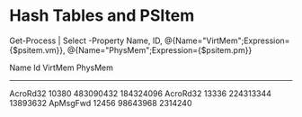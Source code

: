 # Hash Tables and PSItem

Get-Process | Select -Property Name, ID, @{Name="VirtMem";Expression={$psitem.vm}}, @{Name="PhysMem";Expression={$psitem.pm}}

Name        Id   VirtMem   PhysMem
----        --   -------   -------
AcroRd32 10380 483090432 184324096
AcroRd32 13336 224313344  13893632
ApMsgFwd 12456  98643968   2314240